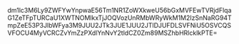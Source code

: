 dm1lc3M6Ly9ZWFYwYnpwaE56Tm1NR1ZoWXkweU56bGxMVFEwTVRjdFlqaG1ZeTFpTURCaU1XWTNOMlkxTjJOQVozUnRMbWRyWkM1M2IzSnNaRG94TmpZeE53P3JlbWFya3M9JUU2JTk3JUE1JUU2JTlDJUFDLSVFNiU5OSVCQSVFOCU4MyVCRCZvYmZzPXdlYnNvY2tldCZ0Zm89MSZhbHRlcklkPTE=
